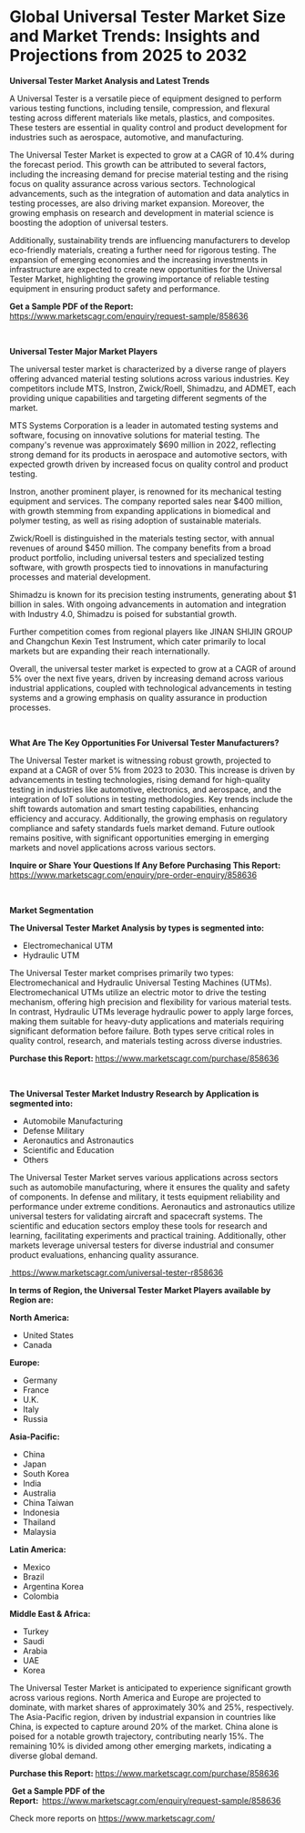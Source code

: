<p><h1>Global Universal Tester Market Size and Market Trends: Insights and Projections from 2025 to 2032</h1></p><p><strong>Universal Tester Market Analysis and Latest Trends</strong></p>
<p><p>A Universal Tester is a versatile piece of equipment designed to perform various testing functions, including tensile, compression, and flexural testing across different materials like metals, plastics, and composites. These testers are essential in quality control and product development for industries such as aerospace, automotive, and manufacturing.</p><p>The Universal Tester Market is expected to grow at a CAGR of 10.4% during the forecast period. This growth can be attributed to several factors, including the increasing demand for precise material testing and the rising focus on quality assurance across various sectors. Technological advancements, such as the integration of automation and data analytics in testing processes, are also driving market expansion. Moreover, the growing emphasis on research and development in material science is boosting the adoption of universal testers.</p><p>Additionally, sustainability trends are influencing manufacturers to develop eco-friendly materials, creating a further need for rigorous testing. The expansion of emerging economies and the increasing investments in infrastructure are expected to create new opportunities for the Universal Tester Market, highlighting the growing importance of reliable testing equipment in ensuring product safety and performance.</p></p>
<p><strong>Get a Sample PDF of the Report:&nbsp;</strong> <a href="https://www.marketscagr.com/enquiry/request-sample/858636?utm_campaign=2292&utm_medium=2&utm_source=Github&utm_content=ia&utm_term=16022025&utm_id=universal-tester">https://www.marketscagr.com/enquiry/request-sample/858636</a></p>
<p>&nbsp;</p>
<p><strong>Universal Tester Major Market Players</strong></p>
<p><p>The universal tester market is characterized by a diverse range of players offering advanced material testing solutions across various industries. Key competitors include MTS, Instron, Zwick/Roell, Shimadzu, and ADMET, each providing unique capabilities and targeting different segments of the market.</p><p>MTS Systems Corporation is a leader in automated testing systems and software, focusing on innovative solutions for material testing. The company's revenue was approximately $690 million in 2022, reflecting strong demand for its products in aerospace and automotive sectors, with expected growth driven by increased focus on quality control and product testing.</p><p>Instron, another prominent player, is renowned for its mechanical testing equipment and services. The company reported sales near $400 million, with growth stemming from expanding applications in biomedical and polymer testing, as well as rising adoption of sustainable materials.</p><p>Zwick/Roell is distinguished in the materials testing sector, with annual revenues of around $450 million. The company benefits from a broad product portfolio, including universal testers and specialized testing software, with growth prospects tied to innovations in manufacturing processes and material development.</p><p>Shimadzu is known for its precision testing instruments, generating about $1 billion in sales. With ongoing advancements in automation and integration with Industry 4.0, Shimadzu is poised for substantial growth.</p><p>Further competition comes from regional players like JINAN SHIJIN GROUP and Changchun Kexin Test Instrument, which cater primarily to local markets but are expanding their reach internationally.</p><p>Overall, the universal tester market is expected to grow at a CAGR of around 5% over the next five years, driven by increasing demand across various industrial applications, coupled with technological advancements in testing systems and a growing emphasis on quality assurance in production processes.</p></p>
<p>&nbsp;</p>
<p><strong>What Are The Key Opportunities For Universal Tester Manufacturers?</strong></p>
<p><p>The Universal Tester market is witnessing robust growth, projected to expand at a CAGR of over 5% from 2023 to 2030. This increase is driven by advancements in testing technologies, rising demand for high-quality testing in industries like automotive, electronics, and aerospace, and the integration of IoT solutions in testing methodologies. Key trends include the shift towards automation and smart testing capabilities, enhancing efficiency and accuracy. Additionally, the growing emphasis on regulatory compliance and safety standards fuels market demand. Future outlook remains positive, with significant opportunities emerging in emerging markets and novel applications across various sectors.</p></p>
<p><strong>Inquire or Share Your Questions If Any Before Purchasing This Report:</strong> <a href="https://www.marketscagr.com/enquiry/pre-order-enquiry/858636?utm_campaign=2292&utm_medium=2&utm_source=Github&utm_content=ia&utm_term=16022025&utm_id=universal-tester">https://www.marketscagr.com/enquiry/pre-order-enquiry/858636</a></p>
<p>&nbsp;</p>
<p><strong>Market Segmentation</strong></p>
<p><strong>The Universal Tester Market Analysis by types is segmented into:</strong></p>
<p><ul><li>Electromechanical UTM</li><li>Hydraulic UTM</li></ul></p>
<p><p>The Universal Tester market comprises primarily two types: Electromechanical and Hydraulic Universal Testing Machines (UTMs). Electromechanical UTMs utilize an electric motor to drive the testing mechanism, offering high precision and flexibility for various material tests. In contrast, Hydraulic UTMs leverage hydraulic power to apply large forces, making them suitable for heavy-duty applications and materials requiring significant deformation before failure. Both types serve critical roles in quality control, research, and materials testing across diverse industries.</p></p>
<p><strong>Purchase this Report:&nbsp;</strong><a href="https://www.marketscagr.com/purchase/858636?utm_campaign=2292&utm_medium=2&utm_source=Github&utm_content=ia&utm_term=16022025&utm_id=universal-tester">https://www.marketscagr.com/purchase/858636</a></p>
<p>&nbsp;</p>
<p><strong>The Universal Tester Market Industry Research by Application is segmented into:</strong></p>
<p><ul><li>Automobile Manufacturing</li><li>Defense Military</li><li>Aeronautics and Astronautics</li><li>Scientific and Education</li><li>Others</li></ul></p>
<p><p>The Universal Tester Market serves various applications across sectors such as automobile manufacturing, where it ensures the quality and safety of components. In defense and military, it tests equipment reliability and performance under extreme conditions. Aeronautics and astronautics utilize universal testers for validating aircraft and spacecraft systems. The scientific and education sectors employ these tools for research and learning, facilitating experiments and practical training. Additionally, other markets leverage universal testers for diverse industrial and consumer product evaluations, enhancing quality assurance.</p></p>
<p><a href="https://www.marketscagr.com/universal-tester-r858636?utm_campaign=2292&utm_medium=2&utm_source=Github&utm_content=ia&utm_term=16022025&utm_id=universal-tester">&nbsp;https://www.marketscagr.com/universal-tester-r858636</a></p>
<p><strong>In terms of Region, the Universal Tester Market Players available by Region are:</strong></p>
<p>
    <p> <strong> North America: </strong>
        <ul>
            <li>United States</li>
            <li>Canada</li>
        </ul>
        </p> 
    <p> <strong> Europe: </strong>
        <ul>
            <li>Germany</li>
            <li>France</li>
            <li>U.K.</li>
            <li>Italy</li>
            <li>Russia</li>
        </ul>
        </p> 
    <p> <strong> Asia-Pacific: </strong>
        <ul>
            <li>China</li>
            <li>Japan</li>
            <li>South Korea</li>
            <li>India</li>
            <li>Australia</li>
            <li>China Taiwan</li>
            <li>Indonesia</li>
            <li>Thailand</li>
            <li>Malaysia</li>
        </ul>
        </p> 
    <p> <strong> Latin America: </strong>
        <ul>
            <li>Mexico</li>
            <li>Brazil</li>
            <li>Argentina Korea</li>
            <li>Colombia</li>
        </ul>
        </p> 
    <p> <strong> Middle East & Africa: </strong>
        <ul>
            <li>Turkey</li>
            <li>Saudi</li>
            <li>Arabia</li>
            <li>UAE</li>
            <li>Korea</li>
        </ul>
    </p>
    </p>
<p><p>The Universal Tester Market is anticipated to experience significant growth across various regions. North America and Europe are projected to dominate, with market shares of approximately 30% and 25%, respectively. The Asia-Pacific region, driven by industrial expansion in countries like China, is expected to capture around 20% of the market. China alone is poised for a notable growth trajectory, contributing nearly 15%. The remaining 10% is divided among other emerging markets, indicating a diverse global demand.</p></p>
<p><strong>Purchase this Report: </strong><a href="https://www.marketscagr.com/purchase/858636?utm_campaign=2292&utm_medium=2&utm_source=Github&utm_content=ia&utm_term=16022025&utm_id=universal-tester">https://www.marketscagr.com/purchase/858636</a></p>
<p>&nbsp;<strong>Get a Sample PDF of the Report:&nbsp;&nbsp;</strong><a href="https://www.marketscagr.com/enquiry/request-sample/858636?utm_campaign=2292&utm_medium=2&utm_source=Github&utm_content=ia&utm_term=16022025&utm_id=universal-tester">https://www.marketscagr.com/enquiry/request-sample/858636</a></p>
<p><strong></strong></p>
<p>Check more reports on <a href="https://www.marketscagr.com/?utm_campaign=2292&utm_medium=2&utm_source=Github&utm_content=ia&utm_term=16022025&utm_id=universal-tester">https://www.marketscagr.com/</a></p>
